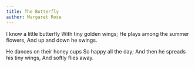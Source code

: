 ```yaml
---
title: The Butterfly
author: Margaret Rose
---
```


I know a little butterfly 
With tiny golden wings;
He plays among the summer flowers,
And up and down he swings.

He dances on their honey cups 
So happy all the day;
And then he spreads his tiny wings,
And softly flies away.
